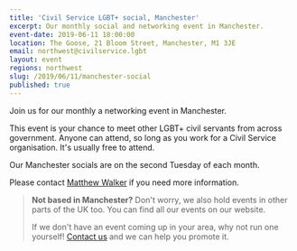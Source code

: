 ```yaml
---
title: 'Civil Service LGBT+ social, Manchester'
excerpt: Our monthly social and networking event in Manchester.
event-date: 2019-06-11 18:00:00
location: The Goose, 21 Bloom Street, Manchester, M1 3JE
email: northwest@civilservice.lgbt
layout: event
regions: northwest
slug: /2019/06/11/manchester-social
published: true
---
```


Join us for our monthly a networking event in Manchester. 

This event is your chance to meet other LGBT+ civil servants from across government. Anyone can attend, so long as you work for a Civil Service organisation. It's usually free to attend.

Our Manchester socials are on the second Tuesday of each month.

Please contact [Matthew Walker](mailto:MATTHEW.WALKER1@DWP.GSI.GOV.UK)  if you need more information.

> **Not based in Manchester?** Don't worry, we also hold events in other parts of the UK too. You can find all our events on our website.
> 
> If we don't have an event coming up in your area, why not run one yourself! [Contact us](/about/contact-us/) and we can help you promote it.
